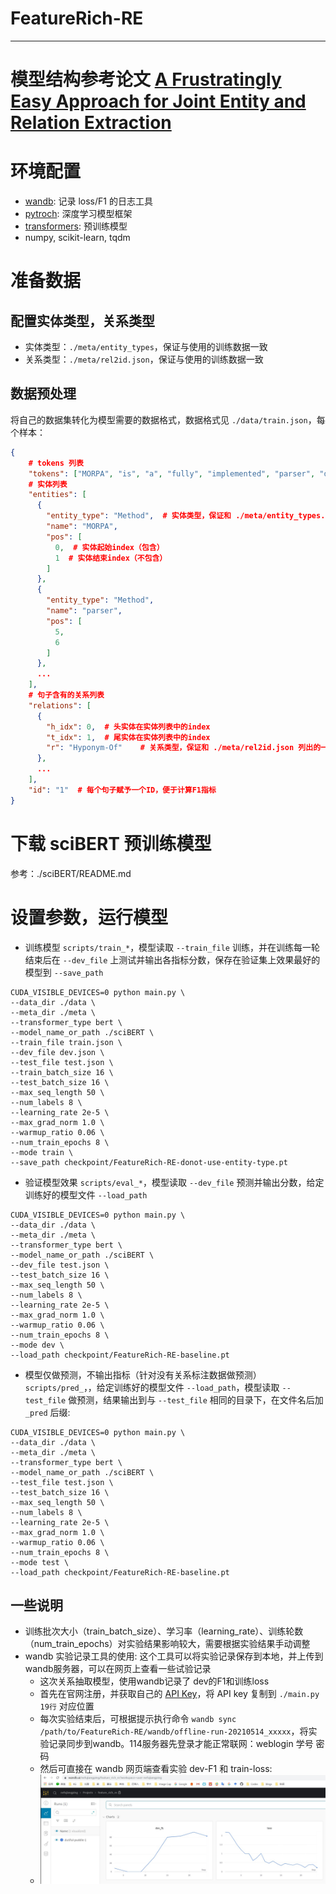 # FeatureRich-RE
----------
# 模型结构参考论文 [A Frustratingly Easy Approach for Joint Entity and Relation Extraction](https://arxiv.org/abs/2010.12812)

# 环境配置
- [wandb](https://pypi.org/project/wandb/): 记录 loss/F1 的日志工具
- [pytroch](https://pytorch.org/): 深度学习模型框架
- [transformers](https://github.com/huggingface/transformers): 预训练模型
- numpy, scikit-learn, tqdm

# 准备数据
## 配置实体类型，关系类型
- 实体类型：`./meta/entity_types`，保证与使用的训练数据一致
- 关系类型：`./meta/rel2id.json`，保证与使用的训练数据一致

## 数据预处理
将自己的数据集转化为模型需要的数据格式，数据格式见 `./data/train.json`，每个样本：
```json
{
    # tokens 列表
    "tokens": ["MORPA", "is", "a", "fully", "implemented", "parser", "developed", "for", "a", "text-to-speech", "system", "."],
    # 实体列表    
    "entities": [
      {
        "entity_type": "Method",  # 实体类型，保证和 ./meta/entity_types.json 列出的一致
        "name": "MORPA",
        "pos": [
          0,  # 实体起始index（包含）
          1  # 实体结束index（不包含）
        ]
      },
      {
        "entity_type": "Method",
        "name": "parser",
        "pos": [
          5,
          6
        ]
      },
      ...
    ],
    # 句子含有的关系列表
    "relations": [
      {
        "h_idx": 0,  # 头实体在实体列表中的index
        "t_idx": 1,  # 尾实体在实体列表中的index
        "r": "Hyponym-Of"    # 关系类型，保证和 ./meta/rel2id.json 列出的一致
      },
      ...
    ],
    "id": "1"  # 每个句子赋予一个ID，便于计算F1指标
}
```

# 下载 sciBERT 预训练模型
参考：./sciBERT/README.md

#  设置参数，运行模型

- 训练模型 `scripts/train_*`，模型读取 `--train_file` 训练，并在训练每一轮结束后在 `--dev_file` 上测试并输出各指标分数，保存在验证集上效果最好的模型到 `--save_path`
```shell script
CUDA_VISIBLE_DEVICES=0 python main.py \
--data_dir ./data \
--meta_dir ./meta \
--transformer_type bert \
--model_name_or_path ./sciBERT \
--train_file train.json \
--dev_file dev.json \
--test_file test.json \
--train_batch_size 16 \
--test_batch_size 16 \
--max_seq_length 50 \
--num_labels 8 \
--learning_rate 2e-5 \
--max_grad_norm 1.0 \
--warmup_ratio 0.06 \
--num_train_epochs 8 \
--mode train \
--save_path checkpoint/FeatureRich-RE-donot-use-entity-type.pt
```

- 验证模型效果 `scripts/eval_*`，模型读取 `--dev_file` 预测并输出分数，给定训练好的模型文件 `--load_path`
```shell script
CUDA_VISIBLE_DEVICES=0 python main.py \
--data_dir ./data \
--meta_dir ./meta \
--transformer_type bert \
--model_name_or_path ./sciBERT \
--dev_file test.json \
--test_batch_size 16 \
--max_seq_length 50 \
--num_labels 8 \
--learning_rate 2e-5 \
--max_grad_norm 1.0 \
--warmup_ratio 0.06 \
--num_train_epochs 8 \
--mode dev \
--load_path checkpoint/FeatureRich-RE-baseline.pt
```

- 模型仅做预测，不输出指标（针对没有关系标注数据做预测） `scripts/pred_`，，给定训练好的模型文件 `--load_path`，模型读取 `--test_file` 做预测，结果输出到与 `--test_file` 相同的目录下，在文件名后加 `_pred` 后缀:
```shell script
CUDA_VISIBLE_DEVICES=0 python main.py \
--data_dir ./data \
--meta_dir ./meta \
--transformer_type bert \
--model_name_or_path ./sciBERT \
--test_file test.json \
--test_batch_size 16 \
--max_seq_length 50 \
--num_labels 8 \
--learning_rate 2e-5 \
--max_grad_norm 1.0 \
--warmup_ratio 0.06 \
--num_train_epochs 8 \
--mode test \
--load_path checkpoint/FeatureRich-RE-baseline.pt
```

## 一些说明
- 训练批次大小（train_batch_size）、学习率（learning_rate）、训练轮数（num_train_epochs）对实验结果影响较大，需要根据实验结果手动调整
- wandb 实验记录工具的使用: 这个工具可以将实验记录保存到本地，并上传到wandb服务器，可以在网页上查看一些试验记录
    + 这次关系抽取模型，使用wandb记录了 dev的F1和训练loss
    + 首先在官网注册，并获取自己的 [API Key](https://docs.wandb.ai/quickstart)，将 API key 复制到 `./main.py 19行` 对应位置
    + 每次实验结束后，可根据提示执行命令 `wandb sync /path/to/FeatureRich-RE/wandb/offline-run-20210514_xxxxx`，将实验记录同步到wandb。114服务器先登录才能正常联网：weblogin 学号 密码
    + 然后可直接在 wandb 网页端查看实验 dev-F1 和 train-loss:
    + ![images/wandb-example.jpg](images/wandb-example.jpg)


